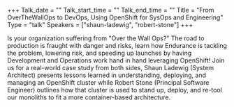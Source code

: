 +++
Talk_date = ""
Talk_start_time = ""
Talk_end_time = ""
Title = "From OverTheWallOps to DevOps, Using OpenShift for SysOps and Engineering"
Type = "talk"
Speakers = ["shaun-ladewig", "robert-stone"]
+++

Is your organization suffering from "Over the Wall Ops?" The road to production is fraught with danger and risks, learn how Endurance is tackling the problem, lowering risk, and speeding up launches by having Development and Operations work hand in hand leveraging OpenShift! Join us for a real-world case study from both sides, Shaun Ladewig (System Architect) presents lessons learned in understanding, deploying, and managing an OpenShift cluster while Robert Stone (Principal Software Engineer) outlines how that cluster is used to stand up, deploy, and re-tool our monoliths to fit a more container-based architecture.
